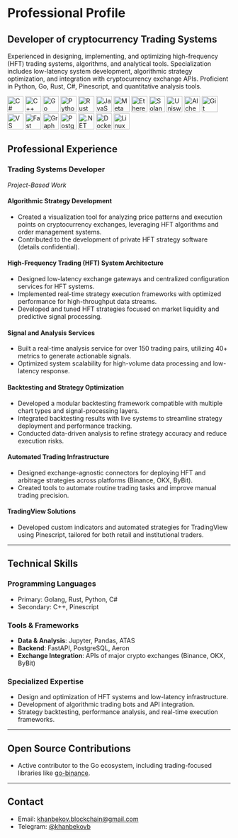 # Professional Profile

## Developer of cryptocurrency Trading Systems

Experienced in designing, implementing, and optimizing high-frequency (HFT) trading systems, algorithms, and analytical tools. Specialization includes low-latency system development, algorithmic strategy optimization, and integration with cryptocurrency exchange APIs. Proficient in Python, Go, Rust, C#, Pinescript, and quantitative analysis tools.

<p align="left">
<a href="https://docs.microsoft.com/en-us/dotnet/csharp/" target="_blank" rel="noreferrer"><img src="https://raw.githubusercontent.com/danielcranney/readme-generator/main/public/icons/skills/csharp-colored.svg" width="36" height="36" alt="C#" /></a>
  <a href="https://docs.microsoft.com/en-us/cpp/?view=msvc-170" target="_blank" rel="noreferrer"><img src="https://raw.githubusercontent.com/danielcranney/readme-generator/main/public/icons/skills/cplusplus-colored.svg" width="36" height="36" alt="C++" /></a>
  <a href="https://go.dev/doc/" target="_blank" rel="noreferrer"><img src="https://raw.githubusercontent.com/danielcranney/readme-generator/main/public/icons/skills/go-colored.svg" width="36" height="36" alt="Go" /></a>
  <a href="https://www.python.org/" target="_blank" rel="noreferrer"><img src="https://raw.githubusercontent.com/danielcranney/readme-generator/main/public/icons/skills/python-colored.svg" width="36" height="36" alt="Python" /></a>
  <a href="https://www.rust-lang.org/" target="_blank" rel="noreferrer"><img src="https://raw.githubusercontent.com/danielcranney/readme-generator/main/public/icons/skills/rust-colored.svg" width="36" height="36" alt="Rust" /></a>
  <a href="https://developer.mozilla.org/en-US/docs/Web/JavaScript" target="_blank" rel="noreferrer"><img src="https://raw.githubusercontent.com/danielcranney/readme-generator/main/public/icons/skills/javascript-colored.svg" width="36" height="36" alt="JavaScript" /></a>
  <a href="https://metamask.io/" target="_blank" rel="noreferrer"><img src="https://raw.githubusercontent.com/danielcranney/readme-generator/main/public/icons/skills/metamask-colored.svg" width="36" height="36" alt="MetaMask" /></a>
  <a href="https://ethereum.org/en/" target="_blank" rel="noreferrer"><img src="https://raw.githubusercontent.com/danielcranney/readme-generator/main/public/icons/skills/ethereum-colored.svg" width="36" height="36" alt="Ethereum" /></a>
  <a href="https://solana.com/" target="_blank" rel="noreferrer"><img src="https://raw.githubusercontent.com/danielcranney/readme-generator/main/public/icons/skills/solana-colored.svg" width="36" height="36" alt="Solana" /></a>
  <a href="https://uniswap.org/" target="_blank" rel="noreferrer"><img src="https://raw.githubusercontent.com/danielcranney/readme-generator/main/public/icons/skills/uniswap-colored.svg" width="36" height="36" alt="Uniswap" /></a>
  <a href="https://docs.alchemy.com/alchemy/documentation/alchemy-web3" target="_blank" rel="noreferrer"><img src="https://raw.githubusercontent.com/danielcranney/readme-generator/main/public/icons/skills/alchemy-colored.svg" width="36" height="36" alt="Alchemy" /></a>
  <a href="https://git-scm.com/" target="_blank" rel="noreferrer"><img src="https://raw.githubusercontent.com/danielcranney/readme-generator/main/public/icons/skills/git-colored.svg" width="36" height="36" alt="Git" /></a>
  <a href="https://code.visualstudio.com/" target="_blank" rel="noreferrer"><img src="https://raw.githubusercontent.com/danielcranney/readme-generator/main/public/icons/skills/visualstudiocode.svg" width="36" height="36" alt="VS Code" /></a>
  <a href="https://fastapi.tiangolo.com/" target="_blank" rel="noreferrer"><img src="https://raw.githubusercontent.com/danielcranney/readme-generator/main/public/icons/skills/fastapi-colored.svg" width="36" height="36" alt="Fast API" /></a>
  <a href="https://graphql.org/" target="_blank" rel="noreferrer"><img src="https://raw.githubusercontent.com/danielcranney/readme-generator/main/public/icons/skills/graphql-colored.svg" width="36" height="36" alt="GraphQL" /></a>
  <a href="https://www.postgresql.org/" target="_blank" rel="noreferrer"><img src="https://raw.githubusercontent.com/danielcranney/readme-generator/main/public/icons/skills/postgresql-colored.svg" width="36" height="36" alt="PostgreSQL" /></a>
  <a href="https://dotnet.microsoft.com/en-us/" target="_blank" rel="noreferrer"><img src="https://raw.githubusercontent.com/danielcranney/readme-generator/main/public/icons/skills/dot-net-colored.svg" width="36" height="36" alt=".NET" /></a>
  <a href="https://www.docker.com/" target="_blank" rel="noreferrer"><img src="https://raw.githubusercontent.com/danielcranney/readme-generator/main/public/icons/skills/docker-colored.svg" width="36" height="36" alt="Docker" /></a>
  <a href="https://www.linux.org" target="_blank" rel="noreferrer"><img src="https://raw.githubusercontent.com/danielcranney/readme-generator/main/public/icons/skills/linux-colored.svg" width="36" height="36" alt="Linux" /></a>
</p>

## Professional Experience

### Trading Systems Developer  
_Project-Based Work_

#### Algorithmic Strategy Development
- Created a visualization tool for analyzing price patterns and execution points on cryptocurrency exchanges, leveraging HFT algorithms and order management systems.
- Contributed to the development of private HFT strategy software (details confidential).

#### High-Frequency Trading (HFT) System Architecture
- Designed low-latency exchange gateways and centralized configuration services for HFT systems.
- Implemented real-time strategy execution frameworks with optimized performance for high-throughput data streams.
- Developed and tuned HFT strategies focused on market liquidity and predictive signal processing.

#### Signal and Analysis Services
- Built a real-time analysis service for over 150 trading pairs, utilizing 40+ metrics to generate actionable signals.
- Optimized system scalability for high-volume data processing and low-latency response.

#### Backtesting and Strategy Optimization
- Developed a modular backtesting framework compatible with multiple chart types and signal-processing layers.
- Integrated backtesting results with live systems to streamline strategy deployment and performance tracking.
- Conducted data-driven analysis to refine strategy accuracy and reduce execution risks.

#### Automated Trading Infrastructure
- Designed exchange-agnostic connectors for deploying HFT and arbitrage strategies across platforms (Binance, OKX, ByBit).
- Created tools to automate routine trading tasks and improve manual trading precision.

#### TradingView Solutions
- Developed custom indicators and automated strategies for TradingView using Pinescript, tailored for both retail and institutional traders.

---

## Technical Skills

### Programming Languages
- Primary: Golang, Rust, Python, C#
- Secondary: C++, Pinescript

### Tools & Frameworks
- **Data & Analysis**: Jupyter, Pandas, ATAS
- **Backend**: FastAPI, PostgreSQL, Aeron
- **Exchange Integration**: APIs of major crypto exchanges (Binance, OKX, ByBit)

### Specialized Expertise
- Design and optimization of HFT systems and low-latency infrastructure.
- Development of algorithmic trading bots and API integration.
- Strategy backtesting, performance analysis, and real-time execution frameworks.

---

## Open Source Contributions
- Active contributor to the Go ecosystem, including trading-focused libraries like [go-binance](https://github.com/adshao/go-binance).

---

## Contact
- Email: khanbekov.blockchain@gmail.com
- Telegram: [@khanbekovb](https://t.me/khanbekovb)
